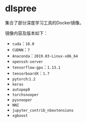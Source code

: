 # dlspree

集合了部分深度学习工具的Docker镜像。

镜像内容及版本如下：

+ `cuda`：`10.0`
+ `CUDNN`：`7`
+ `Anaconda`：`2019.03-Linux-x86_64`
+ `openssh-server`
+ `tensorflow-gpu`：`1.13.1`
+ `tensorboardX`：`1.7`
+ `pytorch`:`1.2`
+ `keras`
+ `autopep8`
+ `torchsnooper`
+ `pysnooper`
+ `NNI`
+ `jupyter_contrib_nbextensions` 
+ `xgboost`
